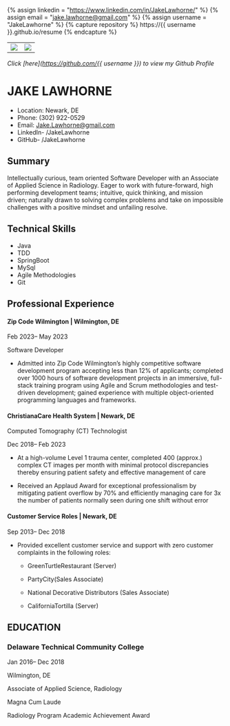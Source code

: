 {% assign linkedin = "https://www.linkedin.com/in/JakeLawhorne/" %}
{% assign email    = "jake.lawhorne@gmail.com" %}
{% assign username = "JakeLawhorne" %}
{% capture repository %}
https://{{ username }}.github.io/resume
{% endcapture %}

<table>
   <tr>
      <td>
         <img src="https://github-readme-stats.vercel.app/api?username={{ username }}&show_icons=true">         
      </td>
      <td>
         <img src="https://github-readme-stats.vercel.app/api/top-langs/?username={{ username }}&layout=compact">
      </td>
   </tr>
</table>

<link rel="stylesheet" type="text/css" media="all" href="./assets/css/style.css" />

_Click [here](https://github.com/{{ username }}) to view my Github Profile_

# JAKE LAWHORNE

- Location: Newark, DE
- Phone: (302) 922-0529
- Email: Jake.Lawhorne@gmail.com
- LinkedIn- /JakeLawhorne
- GitHub- /JakeLawhorne

## Summary

Intellectually curious, team oriented Software Developer with an Associate of Applied Science in
Radiology. Eager to work with future-forward, high performing development teams; intuitive, quick thinking, and mission
driven; naturally drawn to solving complex problems and take on impossible challenges with a positive mindset and unfailing resolve.

## Technical Skills

- Java
- TDD
- SpringBoot
- MySql
- Agile Methodologies
- Git

## Professional Experience

#### Zip Code Wilmington | Wilmington, DE

Feb 2023– May 2023

Software Developer

- Admitted into Zip Code Wilmington’s highly competitive software development program accepting less than 12% of applicants; completed over 1000 hours of software development projects in an immersive, full-stack training program using Agile and Scrum methodologies and test-driven development; gained experience with multiple object-oriented programming languages and frameworks.

#### ChristianaCare Health System | Newark, DE

Computed Tomography (CT) Technologist

Dec 2018– Feb 2023

- At a high-volume Level 1 trauma center, completed 400 (approx.) complex CT
  images per month with minimal protocol discrepancies thereby ensuring patient safety and
  effective management of care

- Received an Applaud Award for exceptional professionalism by mitigating
  patient overflow by 70% and efficiently managing care for 3x the number of patients normally
  seen during one shift without error

#### Customer Service Roles | Newark, DE

Sep 2013– Dec 2018

- Provided excellent customer service and support with zero customer complaints in the following roles:

  - GreenTurtleRestaurant (Server)

  - PartyCity(Sales Associate)

  - National Decorative Distributors (Sales Associate)

  - CaliforniaTortilla (Server)

## EDUCATION

### Delaware Technical Community College

Jan 2016– Dec 2018

Wilmington, DE

Associate of Applied Science, Radiology

Magna Cum Laude

Radiology Program Academic Achievement Award
